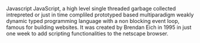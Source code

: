 Javascript
JavaScript, a high level single threaded garbage collected intrepreted or just in time compliled  prototyped based multiparadigm  weakly dynamic typed programming language with a non blocking event loop, famous for building websites. It was created by Brendan Eich in 1995 in just one week to add scripting functionalities to the netscape browser.
